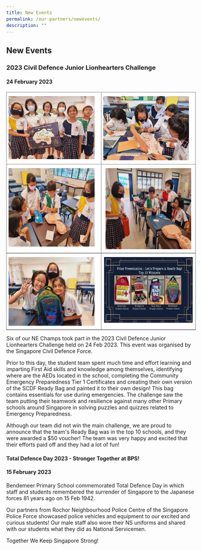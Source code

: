 ```yaml
---
title: New Events
permalink: /our-partners/newevents/
description: ""
---
```

## New Events 


### 2023 Civil Defence Junior Lionhearters Challenge

#### 24 February 2023

<style type="text/css">
.tg  {border-collapse:collapse;border-spacing:0;}
.tg td{border-color:black;border-style:solid;border-width:1px;font-family:Arial, sans-serif;font-size:14px;
  overflow:hidden;padding:10px 5px;word-break:normal;}
.tg th{border-color:black;border-style:solid;border-width:1px;font-family:Arial, sans-serif;font-size:14px;
  font-weight:normal;overflow:hidden;padding:10px 5px;word-break:normal;}
.tg .tg-rx9b{background-color:#FFF;border-color:inherit;color:#323232;font-weight:bold;text-align:left;vertical-align:top}
.tg .tg-acgv{background-color:#FFF;border-color:inherit;color:#484848;text-align:left;vertical-align:top}
.tg .tg-nbj5{background-color:#FFF;border-color:inherit;text-align:center;vertical-align:top}
</style>
<table class="tg">
<thead>
  <tr>
    <th class="tg-rx9b"><img style="width:95%" src="/images/Our%20Partners/new%20events_%20cdf1.png" align="center"></th>
    <th class="tg-rx9b"><img style="width:95%" src="/images/Our%20Partners/new%20events_%20cdf2.jpg" align="center"></th>
  </tr>
</thead>
<tbody>
  <tr>
    <td class="tg-acgv"><img style="width:95%" src="/images/Our%20Partners/new%20events_%20cdf3.jpg" align="center"></td>
    <td class="tg-nbj5"><img style="width:95%" src="/images/Our%20Partners/new%20events_%20cdf4.jpg" align="center"></td>
  </tr>
  <tr>
    <td class="tg-acgv"><img style="width:95%" src="/images/Our%20Partners/new%20events_%20cdf5.jpg" align="center"></td>
    <td class="tg-nbj5"><img style="width:98%" src="/images/Our%20Partners/new%20events_%20cdf6.jpg" align="center"></td>
  </tr>
</tbody>
</table>

Six of our NE Champs took part in the 2023 Civil Defence Junior Lionhearters Challenge held on 24 Feb 2023. This event was organised by the Singapore Civil Defence Force.  
  
Prior to this day, the student team spent much time and effort learning and imparting First Aid skills and knowledge among themselves, identifying where are the AEDs located in the school, completing the Community Emergency Preparedness Tier 1 Certificates and creating their own version of the SCDF Ready Bag and painted it to their own design! This bag contains essentials for use during emergencies. The challenge saw the team putting their teamwork and resilience against many other Primary schools around Singapore in solving puzzles and quizzes related to Emergency Preparedness.  
  
Although our team did not win the main challenge, we are proud to announce that the team's Ready Bag was in the top 10 schools, and they were awarded a $50 voucher! The team was very happy and excited that their efforts paid off and they had a lot of fun!  



#### Total Defence Day 2023 - Stronger Together at BPS!

#### 15 February 2023

Bendemeer Primary School commemorated Total Defence Day in which staff and students remembered the surrender of Singapore to the Japanese forces 81 years ago on 15 Feb 1942.  
  
Our partners from Rochor Neighbourhood Police Centre of the Singapore Police Force showcased police vehicles and equipment to our excited and curious students! Our male staff also wore their NS uniforms and shared with our students what they did as National Servicemen.  
  
Together We Keep Singapore Strong!